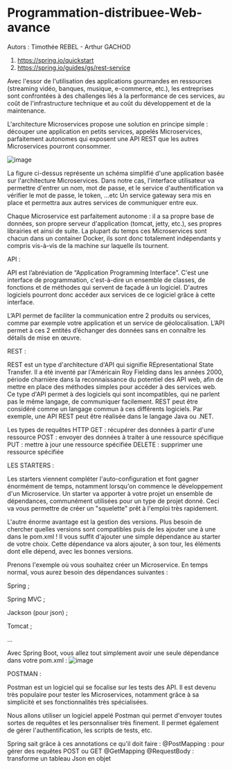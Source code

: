 # Programmation-distribuee-Web-avance

Autors : Timothée REBEL - Arthur GACHOD


1. https://spring.io/quickstart
2. https://spring.io/guides/gs/rest-service

Avec l'essor de l'utilisation des applications gourmandes en ressources (streaming vidéo, banques, musique, e-commerce, etc.), les entreprises sont confrontées à des challenges liés à la performance de ces services, au coût de l'infrastructure technique et au coût du développement et de la maintenance.

L'architecture Microservices propose une solution en principe simple : découper une application en petits services, appelés Microservices, parfaitement autonomes qui exposent une API REST que les autres Microservices pourront consommer. 

![image](https://user-images.githubusercontent.com/77403806/135824266-635643b0-ede2-42fe-9362-aafefec2d107.png)

La figure ci-dessus représente un schéma simplifié d'une application basée sur l'architecture Microservices.
Dans notre cas, l'interface utilisateur va permettre d'entrer un nom, mot de passe, et le service d'authentification va vérifier le mot de passe, le token, ...etc
Un service gateway sera mis en place et permettra aux autres services de communiquer entre eux.

Chaque Microservice est parfaitement autonome : il a sa propre base de données, son propre serveur d'application (tomcat, jetty, etc.), ses propres librairies et ainsi de suite. La plupart du temps ces Microservices sont chacun dans un container Docker, ils sont donc totalement indépendants y compris vis-à-vis de la machine sur laquelle ils tournent.

API : 

API est l’abréviation de “Application Programming Interface”. C'est une interface de programmation, c'est-à-dire un ensemble de classes, de fonctions et de méthodes qui servent de façade à un logiciel. D'autres logiciels pourront donc accéder aux services de ce logiciel grâce à cette interface.

L’API permet de faciliter la communication entre 2 produits ou services, comme par exemple votre application et un service de géolocalisation. L’API permet à ces 2 entités d’échanger des données sans en connaître les détails de mise en œuvre.

REST : 

REST est un type d'architecture d'API qui signifie REpresentational State Transfer. Il a été inventé par l'Américain Roy Fielding dans les années 2000, période charnière dans la reconnaissance du potentiel des API web, afin de mettre en place des méthodes simples pour accéder à des services web.
Ce type d'API permet à des logiciels qui sont incompatibles, qui ne parlent pas le même langage, de communiquer facilement. REST peut être considéré comme un langage commun à ces différents logiciels. Par exemple, une API REST peut être réalisée dans le langage Java ou .NET.

Les types de requêtes HTTP 
GET : récupérer des données à partir d'une ressource
POST : envoyer des données à traiter à une ressource spécifique
PUT : mettre à jour une ressource spécifiée
DELETE : supprimer une ressource spécifiée


LES STARTERS : 

Les starters viennent compléter l'auto-configuration et font gagner énormément de temps, notamment lorsqu'on commence le développement d'un Microservice. Un starter va apporter à votre projet un ensemble de dépendances, communément utilisées pour un type de projet donné. Ceci va vous permettre de créer un "squelette" prêt à l'emploi très rapidement.

L'autre énorme avantage est la gestion des versions. Plus besoin de chercher quelles versions sont compatibles puis de les ajouter une à une dans le pom.xml ! Il vous suffit d'ajouter une simple dépendance au starter de votre choix. Cette dépendance va alors ajouter, à son tour, les éléments dont elle dépend, avec les bonnes versions.

Prenons l'exemple où vous souhaitez créer un Microservice. En temps normal, vous aurez besoin des dépendances suivantes :

Spring ;

Spring MVC ;

Jackson (pour json) ;

Tomcat ;

...

Avec Spring Boot, vous allez tout simplement avoir une seule dépendance dans votre pom.xml :
![image](https://user-images.githubusercontent.com/77403806/135825578-9ce0884a-4a11-4739-b2ba-7bea9d2b6cd2.png)

POSTMAN : 

Postman est un logiciel qui se focalise sur les tests des API. Il est devenu très populaire pour tester les Microservices, notamment grâce à sa simplicité et ses fonctionnalités très spécialisées.

Nous allons utiliser un logiciel appelé Postman qui permet d'envoyer toutes sortes de requêtes et les personnaliser très finement. Il permet également de gérer l'authentification, les scripts de tests, etc.

Spring sait grâce à ces annotations ce qu'il doit faire : 
@PostMapping : pour gérer des requêtes POST ou GET @GetMapping
@RequestBody : transforme un tableau Json en objet 
